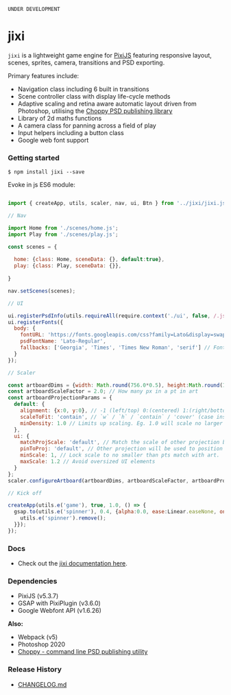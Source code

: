 
```
UNDER DEVELOPMENT
```
# jixi

`jixi` is a lightweight game engine for [PixiJS](https://www.pixijs.com/) featuring responsive layout, scenes, sprites, camera, transitions and PSD exporting.

Primary features include:

- Navigation class including 6 built in transitions
- Scene controller class with display life-cycle methods
- Adaptive scaling and retina aware automatic layout driven from Photoshop, utilising the [Choppy PSD publishing library](https://www.npmjs.com/package/choppy)
- Library of 2d maths functions
- A camera class for panning across a field of play 
- Input helpers including a button class 
- Google web font support

### Getting started 

```
$ npm install jixi --save
```

Evoke in js ES6 module:
```js

import { createApp, utils, scaler, nav, ui, Btn } from '../jixi/jixi.js';

// Nav

import Home from './scenes/home.js';
import Play from './scenes/play.js';

const scenes = {
  
  home: {class: Home, sceneData: {}, default:true}, 
  play: {class: Play, sceneData: {}},
  
}

nav.setScenes(scenes);

// UI 

ui.registerPsdInfo(utils.requireAll(require.context('./ui', false, /.json$/))); // Path to PSD data
ui.registerFonts({
  body: {
    fontURL: 'https://fonts.googleapis.com/css?family=Lato&display=swap', // Only accepts Google Fonts
    psdFontName: 'Lato-Regular', 
    fallbacks: ['Georgia', 'Times', 'Times New Roman', 'serif'] // Font family fallbacks
  }
});

// Scaler

const artboardDims = {width: Math.round(756.0*0.5), height:Math.round(1334.0*0.5)}; 
const artboardScaleFactor = 2.0; // How many px in a pt in art
const artboardProjectionParams = {
  default: {
    alignment: {x:0, y:0}, // -1 (left/top) 0:(centered) 1:(right/bottom) 
    scaleToFit: 'contain', // `w` / `h` / `contain` / 'cover' (case insensitive). 
    minDensity: 1.0 // Limits up scaling. Eg. 1.0 will scale no larger than SD on retina. 
  },
  ui: {
    matchProjScale: 'default', // Match the scale of other projection before applying own limits 
    pinToProj: 'default', // Other projection will be used to position 
    minScale: 1, // Lock scale to no smaller than pts match with art.
    maxScale: 1.2 // Avoid oversized UI elements
  }
};
scaler.configureArtboard(artboardDims, artboardScaleFactor, artboardProjectionParams);

// Kick off

createApp(utils.e('game'), true, 1.0, () => {  
  gsap.to(utils.e('spinner'), 0.4, {alpha:0.0, ease:Linear.easeNone, onComplete:function(){
    utils.e('spinner').remove();
  }});
});

```


### Docs

- Check out the [jixi documentation here](https://github.com/loksland/jixi/wiki).

### Dependencies

- PixiJS (v5.3.7)
- GSAP with PixiPlugin (v3.6.0)
- Google Webfont API (v1.6.26)

**Also:**
- Webpack (v5)
- Photoshop 2020
- [Choppy - command line PSD publishing utility](https://www.npmjs.com/package/choppy)

### Release History 

- [CHANGELOG.md](CHANGELOG.md)

